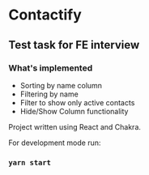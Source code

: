 # Contactify
## Test task for FE interview

### What's implemented
- Sorting by name column
- Filtering by name
- Filter to show only active contacts
- Hide/Show Column functionality

Project written using React and Chakra.

For development mode run:
### `yarn start`
